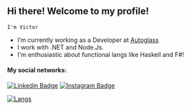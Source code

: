 ## Hi there! Welcome to my profile!

``
I'm Victor
``

- I’m currently working as a Developer at [Autoglass](https://www.autoglass.com.br)
- I work with .NET and Node.Js.
- I'm enthusiastic about functional langs like Haskell and F#!



#### My social networks:
[![Linkedin Badge](https://img.shields.io/badge/-LinkedIn-blue?style=flat-square&logo=Linkedin&logoColor=white&link=https://www.linkedin.com/in/victorpothin/en)](https://www.linkedin.com/in/victorpothin/en/)
[![Instagram Badge](https://img.shields.io/badge/-Instagram-C13584?style=flat-square&labelColor=C13584&logo=instagram&logoColor=white&link=https://www.instagram.com/victorpothin/)](https://www.instagram.com/victorpothin/)




[![Langs](https://github-readme-stats.vercel.app/api/top-langs/?username=victorpothin&langs_count=8&theme=onedark)](https://github.com/anuraghazra/github-readme-stats)




